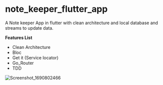 # note_keeper_flutter_app

A Note keeper App in flutter with clean architecture and local database and streams to update data.

**Features List**

* Clean Architecture
* Bloc
* Get it (Service locator)
* Go_Router
* TDD






  
![Screenshot_1690802466](https://github.com/namankk/note_keeper_flutter_app/assets/42471501/5e113395-7d84-4d70-8b6d-54f70c52ede2)

